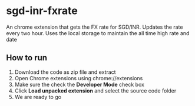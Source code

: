 # sgd-inr-fxrate
An chrome extension that gets the FX rate for SGD/INR. Updates the rate every two hour.
Uses the local storage to maintain the all time high rate and date

## How to run
1. Download the code as zip file and extract
2. Open Chrome extensions using chrome://extensions
3. Make sure the check the **Developer Mode** check box 
4. Click **Load unpacked extension** and select the source code folder
5. We are ready to go 